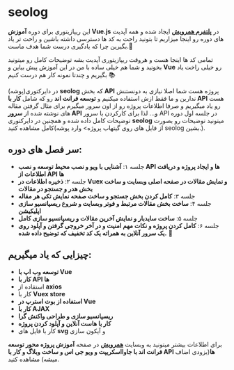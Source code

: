 # seolog
این ریپازیتوری برای دوره **آموزش Vue.js** در [**پلتفرم همرویش‌**](https://hamruyesh.com/) ایجاد شده و همه آپدیت های دوره رو اینجا میزاریم تا بتونید راحت به کد ها دسترسی داشته باشین و راحت تر یاد بگیرین چرا که یادگیری درست شما هدف ماست.💖

تمامی کد ها اینجا هست و هروقت ریپازیتوری آپدیت بشه توضیحات کامل رو میتونید بخونید و شما هم خیلی ساده با من در این آموزش پیش بیاین و **Vue** رو خیلی راخت یاد بگیریم و چندتا نمونه کار هم درست کنیم 📚

در دایرکتوری(پوشه) **seolog** که بخش **API** پروژه هست شما اصلا نیازی به دونستنش ندارین و ما فقط ازش استفاده میکنیم و **توسعه فرانت اند** رو که شامل **کار با API** هست رو یاد میگیریم و صرفا اطلاعات پروژه رو از اون سرور میگیرم برای مثال گرفتن مقاله های نوشته شده از **سرور API** و... لذا برای کارکردن با سرور API در جلسه اول دوره توضیحات کامل داده شده و همچنین در دایرکتوری **seolog** میتونید توضیحات رو بصورت کامل مشاهده کنید(از فایل های روی گیتهاب پروژه> وارد پوشه seolog بشین.).

## سر فصل های دوره:
* جلسه ۱: **آشنایی با ویو و نصب محیط توسعه و نصب API ها و ایجاد پروژه و دریافت اطلاعات از API ها**
* جلسه ۲: **ذخیره اطلاعات در Vuex و نمایش مقالات در صفحه اصلی وبسایت و ساخت بخش هدر و جستجو در مقالات**
* جلسه ۳: **کامل کردن بخش جستجو و ساخت صفحه نمایش تکی هر مقاله**
* جلسه ۴: **ساخت بخش مقالات مرتبط و فوتر وبسایت و شروع ریسپانسیو سازی اپلیکیشن**
* جلسه ۵: **ساخت سایدبار و نمایش آخرین مقالات و ریسپانسیو سازی کامل**
* جلسه ۶: **کامل کردن پروژه و نکات مهم امنیت و در آخر خروجی گرفتن و آپلود روی یک سرور آنلاین به همراته یک کد تخفیف که توضیح داده شده.** 💖

## چیزایی که یاد میگیریم:
* **توسعه وب اپ با Vue**
* **کار با API ها**
* استفاده از **axios**
* کار با **Vuex store**
* **استفاده از بوت استرپ در Vue**
* **کار با AJAX**
* **ریسپانسیو سازی و طراحی واکنش گرا**
* **کار با هاست آنلاین و آپلود کردن پروژه**
* کار با فایل های **svg** و آیکون سازی

برای اطلاعات بیشتر میتونید به وبسایت [**همرویش**](https://hamruyesh.com/) در صفحه **آموزش پروژه محور توسعه فرانت اند با جاوااسکریپت و ویو جی اس و ساخت وبلاگ و کار با API ها**(بزودی اضاف میشه) مشاهده کنید.